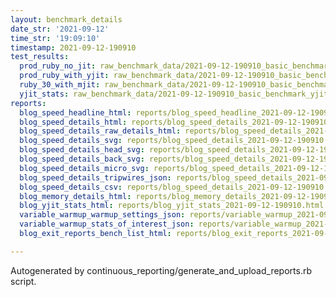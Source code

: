 ```yaml
---
layout: benchmark_details
date_str: '2021-09-12'
time_str: '19:09:10'
timestamp: 2021-09-12-190910
test_results:
  prod_ruby_no_jit: raw_benchmark_data/2021-09-12-190910_basic_benchmark_prod_ruby_no_jit.json
  prod_ruby_with_yjit: raw_benchmark_data/2021-09-12-190910_basic_benchmark_prod_ruby_with_yjit.json
  ruby_30_with_mjit: raw_benchmark_data/2021-09-12-190910_basic_benchmark_ruby_30_with_mjit.json
  yjit_stats: raw_benchmark_data/2021-09-12-190910_basic_benchmark_yjit_stats.json
reports:
  blog_speed_headline_html: reports/blog_speed_headline_2021-09-12-190910.html
  blog_speed_details_html: reports/blog_speed_details_2021-09-12-190910.html
  blog_speed_details_raw_details_html: reports/blog_speed_details_2021-09-12-190910.raw_details.html
  blog_speed_details_svg: reports/blog_speed_details_2021-09-12-190910.svg
  blog_speed_details_head_svg: reports/blog_speed_details_2021-09-12-190910.head.svg
  blog_speed_details_back_svg: reports/blog_speed_details_2021-09-12-190910.back.svg
  blog_speed_details_micro_svg: reports/blog_speed_details_2021-09-12-190910.micro.svg
  blog_speed_details_tripwires_json: reports/blog_speed_details_2021-09-12-190910.tripwires.json
  blog_speed_details_csv: reports/blog_speed_details_2021-09-12-190910.csv
  blog_memory_details_html: reports/blog_memory_details_2021-09-12-190910.html
  blog_yjit_stats_html: reports/blog_yjit_stats_2021-09-12-190910.html
  variable_warmup_warmup_settings_json: reports/variable_warmup_2021-09-12-190910.warmup_settings.json
  variable_warmup_stats_of_interest_json: reports/variable_warmup_2021-09-12-190910.stats_of_interest.json
  blog_exit_reports_bench_list_html: reports/blog_exit_reports_2021-09-12-190910.bench_list.html

---
```

Autogenerated by continuous_reporting/generate_and_upload_reports.rb script.
